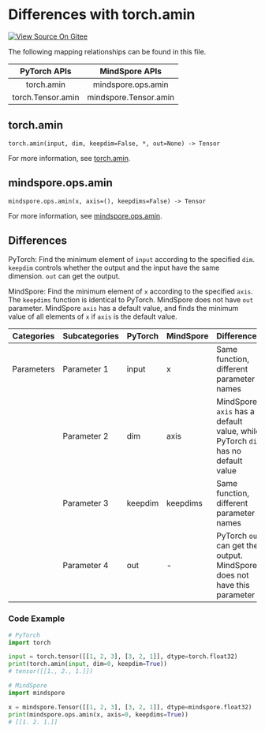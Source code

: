 # Differences with torch.amin

[![View Source On Gitee](https://mindspore-website.obs.cn-north-4.myhuaweicloud.com/website-images/r2.3.0rc2/resource/_static/logo_source_en.svg)](https://gitee.com/mindspore/docs/blob/r2.3.0rc2/docs/mindspore/source_en/note/api_mapping/pytorch_diff/amin.md)

The following mapping relationships can be found in this file.

|     PyTorch APIs      |      MindSpore APIs       |
| :-------------------: | :-----------------------: |
|    torch.amin     |  mindspore.ops.amin   |
|   torch.Tensor.amin    |   mindspore.Tensor.amin    |

## torch.amin

```text
torch.amin(input, dim, keepdim=False, *, out=None) -> Tensor
```

For more information, see [torch.amin](https://pytorch.org/docs/1.8.1/generated/torch.amin.html#torch.amin).

## mindspore.ops.amin

```text
mindspore.ops.amin(x, axis=(), keepdims=False) -> Tensor
```

For more information, see [mindspore.ops.amin](https://mindspore.cn/docs/en/r2.3.0rc2/api_python/ops/mindspore.ops.amin.html).

## Differences

PyTorch: Find the minimum element of `input` according to the specified `dim`. `keepdim` controls whether the output and the input have the same dimension. `out` can get the output.

MindSpore: Find the minimum element of `x` according to the specified `axis`. The `keepdims` function is identical to PyTorch. MindSpore does not have `out` parameter. MindSpore `axis` has a default value, and finds the minimum value of all elements of `x` if `axis` is the default value.

| Categories | Subcategories| PyTorch | MindSpore |Differences |
| ---- | ----- | ------- | --------- |------------------ |
| Parameters | Parameter 1 | input   | x         | Same function, different parameter names                    |
|      | Parameter 2 | dim   | axis      | MindSpore `axis` has a default value, while PyTorch `dim` has no default value |
|      | Parameter 3 | keepdim   | keepdims | Same function, different parameter names |
|      | Parameter 4 | out   | -         | PyTorch `out` can get the output. MindSpore does not have this parameter |

### Code Example

```python
# PyTorch
import torch

input = torch.tensor([[1, 2, 3], [3, 2, 1]], dtype=torch.float32)
print(torch.amin(input, dim=0, keepdim=True))
# tensor([[1., 2., 1.]])

# MindSpore
import mindspore

x = mindspore.Tensor([[1, 2, 3], [3, 2, 1]], dtype=mindspore.float32)
print(mindspore.ops.amin(x, axis=0, keepdims=True))
# [[1. 2. 1.]]
```
